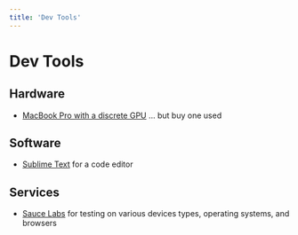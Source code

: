 ```yaml
---
title: 'Dev Tools'
---
```


# Dev Tools

## Hardware

* [MacBook Pro with a discrete GPU](https://www.apple.com/macbook-pro-16/) ... but buy one used

## Software

* [Sublime Text](https://www.sublimetext.com/) for a code editor

## Services

* [Sauce Labs](https://saucelabs.com/) for testing on various devices types, operating systems, and browsers
